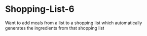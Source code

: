# Shopping-List-6
Want to add meals from a list to a shopping list which automatically generates the ingredients from that shopping list
